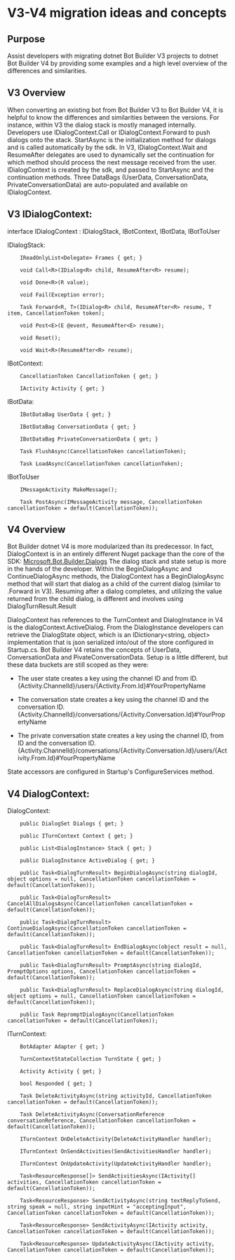 # V3-V4 migration ideas and concepts

## Purpose

Assist developers with migrating dotnet Bot Builder V3 projects to dotnet Bot Builder V4 by providing some examples and a high level overview of the differences and similarities.

## V3 Overview

When converting an existing bot from Bot Builder V3 to Bot Builder V4, it is helpful to know the differences and similarities between the versions.  For instance, within V3 the dialog stack is mostly managed internally.  Developers use IDialogContext.Call or IDialogContext.Forward to push dialogs onto the stack. StartAsync is the initialization method for dialogs and is called automatically by the sdk.  In V3, IDialogContext.Wait and ResumeAfter delegates are used to dynamically set the continuation for which method should process the next message received from the user.  IDialogContext is created by the sdk, and passed to StartAsync and the continuation methods.  Three DataBags (UserData, ConversationData, PrivateConversationData) are auto-populated and available on IDialogContext.

## V3 IDialogContext:

interface IDialogContext : IDialogStack, IBotContext, IBotData, IBotToUser

IDialogStack:

        IReadOnlyList<Delegate> Frames { get; }

        void Call<R>(IDialog<R> child, ResumeAfter<R> resume);

        void Done<R>(R value);

        void Fail(Exception error);

        Task Forward<R, T>(IDialog<R> child, ResumeAfter<R> resume, T item, CancellationToken token);

        void Post<E>(E @event, ResumeAfter<E> resume);

        void Reset();

        void Wait<R>(ResumeAfter<R> resume);
		
IBotContext:

        CancellationToken CancellationToken { get; }

        IActivity Activity { get; }
		
IBotData:

        IBotDataBag UserData { get; }
        
        IBotDataBag ConversationData { get; }
        
        IBotDataBag PrivateConversationData { get; }

        Task FlushAsync(CancellationToken cancellationToken);
        
        Task LoadAsync(CancellationToken cancellationToken);
		
IBotToUser
   
        IMessageActivity MakeMessage();
        
        Task PostAsync(IMessageActivity message, CancellationToken cancellationToken = default(CancellationToken));
    


## V4 Overview

Bot Builder dotnet V4 is more modularized than its predecessor. In fact, DialogContext is in an entirely different Nuget package than the core of the SDK: [Microsoft.Bot.Builder.Dialogs](https://www.nuget.org/packages/Microsoft.Bot.Builder.Dialogs/)  The dialog stack and state setup is more in the hands of the developer. Within the BeginDialogAsync and ContinueDialogAsync methods, the DialogContext has a BeginDialogAsync method that will start that dialog as a child of the current dialog (similar to .Forward in V3). Resuming after a dialog completes, and utilizing the value returned from the child dialog, is different and involves using DialogTurnResult.Result

DialogContext has references to the TurnContext and DialogInstance in V4 is the dialogContext.ActiveDialog. From the DialogInstance developers can retrieve the DialogState object, which is an IDictionary<string, object> implementation that is json serialized into/out of the store configured in Startup.cs.  Bot Builder V4 retains the concepts of UserData, ConversationData and PivateConversationData. Setup is a little different, but these data buckets are still scoped as they were:

- The user state creates a key using the channel ID and from ID. {Activity.ChannelId}/users/{Activity.From.Id}#YourPropertyName

- The conversation state creates a key using the channel ID and the conversation ID. {Activity.ChannelId}/conversations/{Activity.Conversation.Id}#YourPropertyName

- The private conversation state creates a key using the channel ID, from ID and the conversation ID. {Activity.ChannelId}/conversations/{Activity.Conversation.Id}/users/{Activity.From.Id}#YourPropertyName

State accessors are configured in Startup's ConfigureServices method. 


## V4 DialogContext:

DialogContext:

        public DialogSet Dialogs { get; }
        
		public ITurnContext Context { get; }
        
		public List<DialogInstance> Stack { get; }
        
		public DialogInstance ActiveDialog { get; }

		public Task<DialogTurnResult> BeginDialogAsync(string dialogId, object options = null, CancellationToken cancellationToken = default(CancellationToken));
        
		public Task<DialogTurnResult> CancelAllDialogsAsync(CancellationToken cancellationToken = default(CancellationToken));
        
		public Task<DialogTurnResult> ContinueDialogAsync(CancellationToken cancellationToken = default(CancellationToken));
        
		public Task<DialogTurnResult> EndDialogAsync(object result = null, CancellationToken cancellationToken = default(CancellationToken));
        
		public Task<DialogTurnResult> PromptAsync(string dialogId, PromptOptions options, CancellationToken cancellationToken = default(CancellationToken));
        
		public Task<DialogTurnResult> ReplaceDialogAsync(string dialogId, object options = null, CancellationToken cancellationToken = default(CancellationToken));
        
        public Task RepromptDialogAsync(CancellationToken cancellationToken = default(CancellationToken));
		
ITurnContext:

        BotAdapter Adapter { get; }
        
		TurnContextStateCollection TurnState { get; }
        
		Activity Activity { get; }
        
		bool Responded { get; }

		Task DeleteActivityAsync(string activityId, CancellationToken cancellationToken = default(CancellationToken));
        
		Task DeleteActivityAsync(ConversationReference conversationReference, CancellationToken cancellationToken = default(CancellationToken));
        
		ITurnContext OnDeleteActivity(DeleteActivityHandler handler);
        
		ITurnContext OnSendActivities(SendActivitiesHandler handler);
        
		ITurnContext OnUpdateActivity(UpdateActivityHandler handler);
        
		Task<ResourceResponse[]> SendActivitiesAsync(IActivity[] activities, CancellationToken cancellationToken = default(CancellationToken));
        
		Task<ResourceResponse> SendActivityAsync(string textReplyToSend, string speak = null, string inputHint = "acceptingInput", CancellationToken cancellationToken = default(CancellationToken));
        
		Task<ResourceResponse> SendActivityAsync(IActivity activity, CancellationToken cancellationToken = default(CancellationToken));
        
        Task<ResourceResponse> UpdateActivityAsync(IActivity activity, CancellationToken cancellationToken = default(CancellationToken));